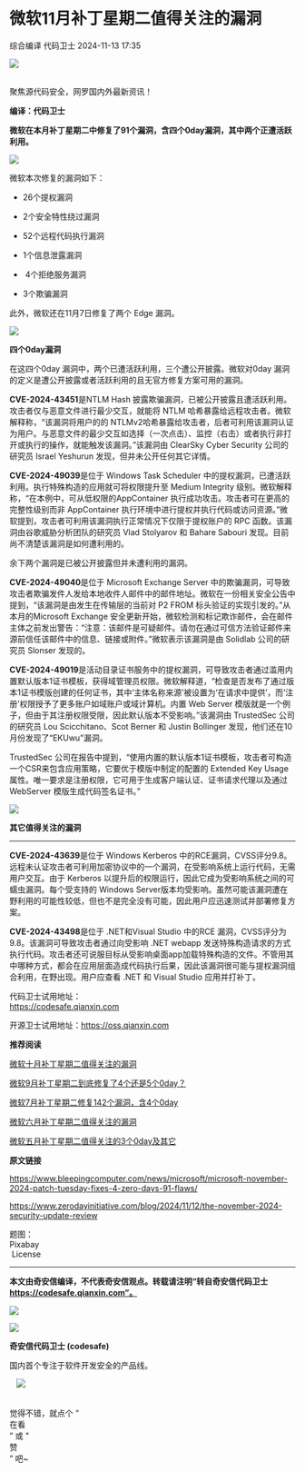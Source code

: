 #  微软11月补丁星期二值得关注的漏洞   
综合编译  代码卫士   2024-11-13 17:35  
  
![](https://mmbiz.qpic.cn/mmbiz_gif/Az5ZsrEic9ot90z9etZLlU7OTaPOdibteeibJMMmbwc29aJlDOmUicibIRoLdcuEQjtHQ2qjVtZBt0M5eVbYoQzlHiaw/640?wx_fmt=gif "")  
  
   
聚焦源代码安全，网罗国内外最新资讯！  
  
**编译：代码卫士**  
  
**微软在本月补丁星期二中修复了91个漏洞，含四个0day漏洞，其中两个正遭活跃利用。**  
  
  
![](https://mmbiz.qpic.cn/mmbiz_png/oBANLWYScMSbjo2AS8ibZD7esuPKiaiaV9YylmE72hAD4ZVKySEzJUlVNAFpT0ngicNG9An5a0SfOPZNJHeBz43BCQ/640?wx_fmt=png&from=appmsg "")  
  
  
微软本次修复的漏洞如下：  
  
- 26个提权漏洞  
  
- 2个安全特性绕过漏洞  
  
- 52个远程代码执行漏洞  
  
- 1个信息泄露漏洞  
  
-  4个拒绝服务漏洞  
  
- 3个欺骗漏洞  
  
  
  
此外，微软还在11月7日修复了两个 Edge 漏洞。  
  
  
![](https://mmbiz.qpic.cn/mmbiz_gif/oBANLWYScMSbjo2AS8ibZD7esuPKiaiaV9Yjb9tuGkc4U8cib96LKoH0WdeGgPjqRJHI1wvf9CnicuA05dCuXnNn8hg/640?wx_fmt=gif&from=appmsg "")  
  
  
**四个0day漏洞**  
  
  
在这四个0day 漏洞中，两个已遭活跃利用，三个遭公开披露。微软对0day 漏洞的定义是遭公开披露或者活跃利用的且无官方修复方案可用的漏洞。  
  
**CVE-2024-43451**是NTLM Hash 披露欺骗漏洞，已被公开披露且遭活跃利用。攻击者仅与恶意文件进行最少交互，就能将 NTLM 哈希暴露给远程攻击者。微软解释称，“该漏洞将用户的的 NTLMv2哈希暴露给攻击者，后者可利用该漏洞认证为用户。与恶意文件的最少交互如选择（一次点击）、监控（右击）或者执行非打开或执行的操作，就能触发该漏洞。”该漏洞由 ClearSky Cyber Security 公司的研究员 Israel Yeshurun 发现，但并未公开任何其它详情。  
  
**CVE-2024-49039**是位于 Windows Task Scheduler 中的提权漏洞，已遭活跃利用。执行特殊构造的应用就可将权限提升至 Medium Integrity 级别。微软解释称，“在本例中，可从低权限的AppContainer 执行成功攻击。攻击者可在更高的完整性级别而非 AppContainer 执行环境中进行提权并执行代码或访问资源。”微软提到，攻击者可利用该漏洞执行正常情况下仅限于提权账户的 RPC 函数。该漏洞由谷歌威胁分析团队的研究员 Vlad Stolyarov 和 Bahare Sabouri 发现。目前尚不清楚该漏洞是如何遭利用的。  
  
余下两个漏洞是已被公开披露但并未遭利用的漏洞。  
  
**CVE-2024-49040**是位于 Microsoft Exchange Server 中的欺骗漏洞，可导致攻击者欺骗发件人发给本地收件人邮件中的邮件地址。微软在一份相关安全公告中提到，“该漏洞是由发生在传输层的当前对 P2 FROM 标头验证的实现引发的。”从本月的Microsoft Exchange 安全更新开始，微软检测和标记欺诈邮件，会在邮件主体之前发出警告：“注意：该邮件是可疑邮件。请勿在通过可信方法验证邮件来源前信任该邮件中的信息、链接或附件。”微软表示该漏洞是由 Solidlab 公司的研究员 Slonser 发现的。  
  
**CVE-2024-49019**是活动目录证书服务中的提权漏洞，可导致攻击者通过滥用内置默认版本1证书模板，获得域管理员权限。微软解释道，“检查是否发布了通过版本1证书模版创建的任何证书，其中‘主体名称来源’被设置为‘在请求中提供’，而‘注册’权限授予了更多账户如域账户或域计算机。内置 Web Server 模版就是一个例子，但由于其注册权限受限，因此默认版本不受影响。”该漏洞由 TrustedSec 公司的研究员 Lou Scicchitano、Scot Berner 和 Justin Bollinger 发现，他们还在10月份发现了“EKUwu”漏洞。  
  
TrustedSec 公司在报告中提到，“使用内置的默认版本1证书模板，攻击者可构造一个CSR来包含应用策略，它要优于模版中制定的配置的 Extended Key Usage 属性。唯一要求是注册权限，它可用于生成客户端认证、证书请求代理以及通过 WebServer 模版生成代码签名证书。”  
  
  
![](https://mmbiz.qpic.cn/mmbiz_gif/oBANLWYScMSbjo2AS8ibZD7esuPKiaiaV9Yjb9tuGkc4U8cib96LKoH0WdeGgPjqRJHI1wvf9CnicuA05dCuXnNn8hg/640?wx_fmt=gif&from=appmsg "")  
  
  
**其它值得关注的漏洞**  
  
****  
**CVE-2024-43639**是位于 Windows Kerberos 中的RCE漏洞，CVSS评分9.8。远程未认证攻击者可利用加密协议中的一个漏洞，在受影响系统上运行代码，无需用户交互。由于 Kerberos 以提升后的权限运行，因此它成为受影响系统之间的可蠕虫漏洞。每个受支持的 Windows Server版本均受影响。虽然可能该漏洞遭在野利用的可能性较低，但也不是完全没有可能，因此用户应迅速测试并部署修复方案。  
  
**CVE-2024-43498**是位于 .NET和Visual Studio 中的RCE 漏洞，CVSS评分为9.8。该漏洞可导致攻击者通过向受影响 .NET webapp 发送特殊构造请求的方式执行代码。攻击者还可说服目标从受影响桌面app加载特殊构造的文件。不管用其中哪种方式，都会在应用层面造成代码执行后果，因此该漏洞很可能与提权漏洞组合利用，在野出现。用户应查看 .NET 和 Visual Studio 应用并打补丁。  
  
  
  
代码卫士试用地址：  
https://codesafe.qianxin.com  
  
开源卫士试用地址：https://oss.qianxin.com  
  
  
  
  
  
  
  
  
  
  
  
  
  
**推荐阅读**  
  
[微软十月补丁星期二值得关注的漏洞](http://mp.weixin.qq.com/s?__biz=MzI2NTg4OTc5Nw==&mid=2247521006&idx=1&sn=7a1549af926e4d8c203943ef0147805d&chksm=ea94a384dde32a9223171956acb5627589c8694d14ab3d52b24f09e985f4d3abd94d7e3fdc39&scene=21#wechat_redirect)  
  
  
[微软9月补丁星期二到底修复了4个还是5个0day？](http://mp.weixin.qq.com/s?__biz=MzI2NTg4OTc5Nw==&mid=2247520759&idx=1&sn=abba88eb7f82857147b09b6d65f6a0bd&chksm=ea94a09ddde3298bd3eabfaf2b2d2b717a79896e6ee33f80bd7f180e34018a9592c880374715&scene=21#wechat_redirect)  
  
  
[微软7月补丁星期二修复142个漏洞，含4个0day](http://mp.weixin.qq.com/s?__biz=MzI2NTg4OTc5Nw==&mid=2247520029&idx=1&sn=1e2797120026ca6fbcf0a0d550923f4f&chksm=ea94be77dde337612f52534bfc0d5dbd0b500c89dbd45db3092f009b8ede7494801ad5f399da&scene=21#wechat_redirect)  
  
  
[微软六月补丁星期二值得关注的漏洞](http://mp.weixin.qq.com/s?__biz=MzI2NTg4OTc5Nw==&mid=2247519726&idx=2&sn=d94ad8ee115123318833dea4701e52e3&chksm=ea94bc84dde3359285fcce690b888a8def820c78d7da98ec18b16b66c8a1678db87e67d89382&scene=21#wechat_redirect)  
  
  
[微软五月补丁星期二值得关注的3个0day及其它](http://mp.weixin.qq.com/s?__biz=MzI2NTg4OTc5Nw==&mid=2247519497&idx=2&sn=1e1dfda946c84c3456230b9252dc53b1&chksm=ea94bc63dde335758128401d8248286936aecf6b12e9914935af867fdbb2ff0e4494f3b4d849&scene=21#wechat_redirect)  
  
  
  
  
  
**原文链接**  
  
  
https://www.bleepingcomputer.com/news/microsoft/microsoft-november-2024-patch-tuesday-fixes-4-zero-days-91-flaws/  
  
https://www.zerodayinitiative.com/blog/2024/11/12/the-november-2024-security-update-review  
  
  
  
题图：  
Pixabay  
 License  
  
****  
**本文由奇安信编译，不代表奇安信观点。转载请注明“转自奇安信代码卫士 https://codesafe.qianxin.com”。**  
  
  
  
  
![](https://mmbiz.qpic.cn/mmbiz_jpg/oBANLWYScMSf7nNLWrJL6dkJp7RB8Kl4zxU9ibnQjuvo4VoZ5ic9Q91K3WshWzqEybcroVEOQpgYfx1uYgwJhlFQ/640?wx_fmt=jpeg "")  
  
![](https://mmbiz.qpic.cn/mmbiz_jpg/oBANLWYScMSN5sfviaCuvYQccJZlrr64sRlvcbdWjDic9mPQ8mBBFDCKP6VibiaNE1kDVuoIOiaIVRoTjSsSftGC8gw/640?wx_fmt=jpeg "")  
  
**奇安信代码卫士 (codesafe)**  
  
国内首个专注于软件开发安全的产品线。  
  
   ![](https://mmbiz.qpic.cn/mmbiz_gif/oBANLWYScMQ5iciaeKS21icDIWSVd0M9zEhicFK0rbCJOrgpc09iaH6nvqvsIdckDfxH2K4tu9CvPJgSf7XhGHJwVyQ/640?wx_fmt=gif "")  
  
   
觉得不错，就点个 “  
在看  
” 或 "  
赞  
” 吧~  
  
